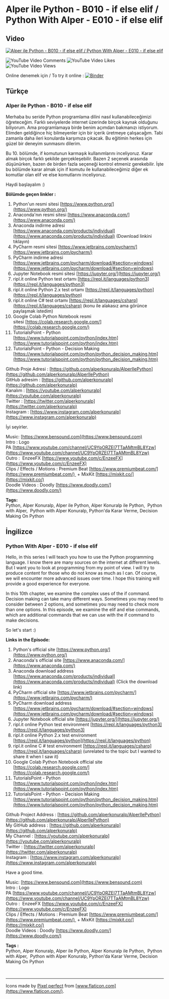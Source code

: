 # Alper ile Python - B010 - if else elif / Python With Alper - E010 - if else elif

## Video

[![Alper ile Python - B010 - if else elif / Python With Alper - E010 - if else elif](http://img.youtube.com/vi/uxcQ7nooRVY/0.jpg)](https://www.youtube.com/watch?v=uxcQ7nooRVY&list=PLTzpV7jb-qW9_eaDN3bhQZp9TTco3seYQ&index=4 "Alper ile Python - B010 - if else elif")

![YouTube Video Comments](https://img.shields.io/youtube/comments/uxcQ7nooRVY?style=social)
![YouTube Video Likes](https://img.shields.io/youtube/likes/uxcQ7nooRVY?style=social)
![YouTube Video Views](https://img.shields.io/youtube/views/uxcQ7nooRVY?style=social)

Online denemek için / To try it online : [![Binder](https://mybinder.org/badge_logo.svg)](https://mybinder.org/v2/gh/alperkonuralp/AlperIlePython/master?filepath=E010%2FE010%20-%20if%20else%20elif.ipynb)

## Türkçe

### Alper ile Python - B010 - if else elif

Merhaba bu seride Python programlama dilini nasıl kullanabileceğimizi öğreteceğim. Farklı seviyelerde internet üzerinde birçok kaynak olduğunu biliyorum. Ama programlamaya birde benim açımdan bakmanızı istiyorum. Elimden geldiğince hiç bilmeyenler için bir içerik üretmeye çalışacağım. Tabi zamanla daha ileri konularda karşımıza çıkacak. Bu eğitimin herkes için güzel bir deneyim sunmasını dilerim.

Bu 10. bölümde, if komutunun karmaşık kullanımlarını inceliyoruz. Karar almak birçok farklı şekilde gerçekleşebilir. Bazen 2 seçenek arasında düşünürken, bazen de birden fazla seçeneği kontrol etmeniz gerekebilir. İşte bu bölümde karar almak için if komutu ile kullanabileceğimiz diğer ek komutlar olan elif ve else komutlarını inceliyoruz.

Haydi başlayalım :)

**Bölümde geçen linkler :**

1. Python'un resmi sitesi [https://www.python.org/](https://www.python.org/)
2. Anaconda'nın resmi sitesi [https://www.anaconda.com/](https://www.anaconda.com/)
3. Anaconda indirme adresi [https://www.anaconda.com/products/individual](https://www.anaconda.com/products/individual) (Download linkini tıklayın)
4. PyCharm resmi sitesi [https://www.jetbrains.com/pycharm/](https://www.jetbrains.com/pycharm/)
5. PyCharm indirme adresi [https://www.jetbrains.com/pycharm/download/#section=windows](https://www.jetbrains.com/pycharm/download/#section=windows)
6. Jupyter Notebook resmi sitesi [https://jupyter.org/](https://jupyter.org/)
7. ripl.it online Python test ortamı [https://repl.it/languages/python3](https://repl.it/languages/python3)
8. ripl.it online Python 2.x test ortamı [https://repl.it/languages/python](https://repl.it/languages/python)
9. ripl.it online C# test ortamı [https://repl.it/languages/csharp](https://repl.it/languages/csharp) (konu ile alakasız ama görünce paylaşmak istedim)
10. Google Colab Python Notebook resmi sitesi [https://colab.research.google.com/](https://colab.research.google.com/)
11. TutorialsPoint - Python  [https://www.tutorialspoint.com/python/index.htm](https://www.tutorialspoint.com/python/index.htm)
12. TutorialsPoint - Python - Decision Making  [https://www.tutorialspoint.com/python/python_decision_making.htm](https://www.tutorialspoint.com/python/python_decision_making.htm)

Github Proje Adresi : [https://github.com/alperkonuralp/AlperIlePython](https://github.com/alperkonuralp/AlperIlePython)  
GitHub adresim : [https://github.com/alperkonuralp](https://github.com/alperkonuralp)  
Kanalım : [https://youtube.com/alperkonuralp](https://youtube.com/alperkonuralp)  
Twitter : [https://twitter.com/alperkonuralp](https://twitter.com/alperkonuralp)  
Instagram : [https://www.instagram.com/alperkonuralp](https://www.instagram.com/alperkonuralp)  

İyi seyirler.

Music: [https://www.bensound.com](https://www.bensound.com)  
Intro : Logo PA [https://www.youtube.com/channel/UC9YpORZEI7TTaAMtmBL8Yzw](https://www.youtube.com/channel/UC9YpORZEI7TTaAMtmBL8Yzw)  
Outro :  EnzeeFX [https://www.youtube.com/c/EnzeeFX](https://www.youtube.com/c/EnzeeFX)  
Clips / Effects / Motions : Premium Beat [https://www.premiumbeat.com/](https://www.premiumbeat.com/)  + MixKit [https://mixkit.co/](https://mixkit.co/)  
Doodle Videos : Doodly [https://www.doodly.com/](https://www.doodly.com/)  

**Tags:**  
Python, Alper Konuralp, Alper ile Python, Alper Konuralp ile Python,  Python with Alper,  Python with Alper Konuralp, Python'da Karar Verme, Decision Making On Python
  
## İngilizce

### Python With Alper - E010 - if else elif

Hello, in this series I will teach you how to use the Python programming language. I know there are many sources on the internet at different levels. But I want you to look at programming from my point of view. I will try to produce content for those who do not know as much as I can. Of course, we will encounter more advanced issues over time. I hope this training will provide a good experience for everyone.

In this 10th chapter, we examine the complex uses of the if command. Decision making can take many different ways. Sometimes you may need to consider between 2 options, and sometimes you may need to check more than one options. In this episode, we examine the elif and else commands, which are additional commands that we can use with the if command to make decisions.

So let's start :)

**Links in the Episode:**

1. Python's official site [https://www.python.org/](https://www.python.org/)
2. Anaconda's official site [https://www.anaconda.com/](https://www.anaconda.com/)
3. Anaconda download address [https://www.anaconda.com/products/individual](https://www.anaconda.com/products/individual) (Click the download link)
4. PyCharm official site [https://www.jetbrains.com/pycharm/](https://www.jetbrains.com/pycharm/)
5. PyCharm download address [https://www.jetbrains.com/pycharm/download/#section=windows](https://www.jetbrains.com/pycharm/download/#section=windows)
6. Jupyter Notebook official site [https://jupyter.org/](https://jupyter.org/)
7. ripl.it online Python test environment [https://repl.it/languages/python3](https://repl.it/languages/python3)
8. ripl.it online Python 2.x test environment [https://repl.it/languages/python](https://repl.it/languages/python)
9. ripl.it online C # test environment [https://repl.it/languages/csharp](https://repl.it/languages/csharp) (unrelated to the topic but I wanted to share it when I saw it)
10. Google Colab Python Notebook official site [https://colab.research.google.com/](https://colab.research.google.com/)
11. TutorialsPoint - Python [https://www.tutorialspoint.com/python/index.htm](https://www.tutorialspoint.com/python/index.htm)
12. TutorialsPoint - Python - Decision Making  [https://www.tutorialspoint.com/python/python_decision_making.htm](https://www.tutorialspoint.com/python/python_decision_making.htm)

Github Project Address : [https://github.com/alperkonuralp/AlperIlePython](https://github.com/alperkonuralp/AlperIlePython)  
My GitHub address : [https://github.com/alperkonuralp](https://github.com/alperkonuralp)  
My Channel : [https://youtube.com/alperkonuralp](https://youtube.com/alperkonuralp)  
Twitter : [https://twitter.com/alperkonuralp](https://twitter.com/alperkonuralp)  
Instagram : [https://www.instagram.com/alperkonuralp](https://www.instagram.com/alperkonuralp)  

Have a good time.

Music: [https://www.bensound.com](https://www.bensound.com)  
Intro : Logo PA [https://www.youtube.com/channel/UC9YpORZEI7TTaAMtmBL8Yzw](https://www.youtube.com/channel/UC9YpORZEI7TTaAMtmBL8Yzw)  
Outro :  EnzeeFX [https://www.youtube.com/c/EnzeeFX](https://www.youtube.com/c/EnzeeFX)  
Clips / Effects / Motions : Premium Beat [https://www.premiumbeat.com/](https://www.premiumbeat.com/)  + MixKit [https://mixkit.co/](https://mixkit.co/)  
Doodle Videos : Doodly [https://www.doodly.com/](https://www.doodly.com/)  

**Tags :**  
Python, Alper Konuralp, Alper ile Python, Alper Konuralp ile Python,  Python with Alper,  Python with Alper Konuralp, Python'da Karar Verme, Decision Making On Python

&NewLine;  
&NewLine;  

----
Icons made by [Pixel perfect](https://www.flaticon.com/authors/pixel-perfect) from [www.flaticon.com](https://www.flaticon.com/).
